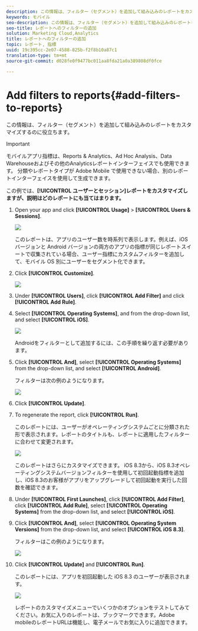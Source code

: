 ```yaml
---
description: この情報は、フィルター（セグメント）を追加して組み込みのレポートをカスタマイズするのに役立ちます。
keywords: モバイル
seo-description: この情報は、フィルター（セグメント）を追加して組み込みのレポートをカスタマイズするのに役立ちます。
seo-title: レポートへのフィルターの追加
solution: Marketing Cloud,Analytics
title: レポートへのフィルターの追加
topic: レポート, 指標
uuid: 19c395cc-2e07-4588-825b-f2f8b10a87c1
translation-type: tm+mt
source-git-commit: d028fe0f9477bc011aa8fda21a0a389808df0fce

---
```



# Add filters to reports{#add-filters-to-reports}

この情報は、フィルター（セグメント）を追加して組み込みのレポートをカスタマイズするのに役立ちます。

>[!IMPORTANT]
>
>モバイルアプリ指標は、Reports &amp; Analytics、Ad Hoc Analysis、Data Warehouseおよびその他のAnalyticsレポートインターフェイスでも使用できます。 分類やレポートタイプが Adobe Mobile で使用できない場合、別のレポートインターフェイスを使用して生成できます。

この例では、**[!UICONTROL ユーザーとセッション]レポートをカスタマイズしますが、説明はどのレポートにも当てはまります。**

1. Open your app and click **[!UICONTROL Usage]** &gt; **[!UICONTROL Users &amp; Sessions]**.

   ![](assets/customize1.png)

   このレポートは、アプリのユーザー数を時系列で表示します。例えば、iOS バージョンと Android バージョンの両方のアプリの指標が同じレポートスイートで収集されている場合、ユーザー指標にカスタムフィルターを追加して、モバイル OS 別にユーザーをセグメント化できます。

1. Click **[!UICONTROL Customize]**.

   ![](assets/customize2.png)

1. Under **[!UICONTROL Users]**, click **[!UICONTROL Add Filter]** and click **[!UICONTROL Add Rule]**.

1. Select **[!UICONTROL Operating Systems]**, and from the drop-down list, and select **[!UICONTROL iOS]**.

   ![](assets/customize3.png)

   Androidをフィルターとして追加するには、この手順を繰り返す必要があります。

1. Click **[!UICONTROL And]**, select **[!UICONTROL Operating Systems]** from the drop-down list, and select **[!UICONTROL Android]**.

   フィルターは次の例のようになります。

   ![](assets/customize4.png)

1. Click **[!UICONTROL Update]**.
1. To regenerate the report, click **[!UICONTROL Run]**.

   このレポートには、ユーザーがオペレーティングシステムごとに分類された形で表示されます。レポートのタイトルも、レポートに適用したフィルターに合わせて変更されます。

   ![](assets/customize5.png)

   このレポートはさらにカスタマイズできます。 iOS 8.3から、iOS 8.3オペレーティングシステムバージョンフィルターを使用して初回起動指標を追加し、iOS 8.3のお客様がアプリをアップグレードして初回起動を実行した回数を確認できます。
1. Under **[!UICONTROL First Launches]**, click **[!UICONTROL Add Filter]**, click **[!UICONTROL Add Rule]**, select **[!UICONTROL Operating Systems]** from the drop-down list, and select **[!UICONTROL iOS]**.
1. Click **[!UICONTROL And]**, select **[!UICONTROL Operating System Versions]** from the drop-down list, and select **[!UICONTROL iOS 8.3]**.

   フィルターはこの例のようになります。

   ![](assets/customize6.png)

1. Click **[!UICONTROL Update]** and **[!UICONTROL Run]**.

   このレポートには、アプリを初回起動した iOS 8.3 のユーザーが表示されます。

   ![](assets/customize7.png)

   レポートのカスタマイズメニューでいくつかのオプションをテストしてみてください。お気に入りのレポートは、ブックマークできます。Adobe mobileのレポートURLは機能し、電子メールでお気に入りに追加できます。
